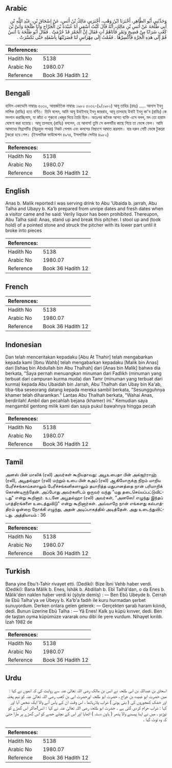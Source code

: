 ## Arabic


<div dir="rtl" lang="ar" style={{fontSize:'larger',backgroundColor:'#f8f9fa',padding:20}}>
وَحَدَّثَنِي أَبُو الطَّاهِرِ، أَخْبَرَنَا ابْنُ وَهْبٍ، أَخْبَرَنِي مَالِكُ بْنُ أَنَسٍ، عَنْ إِسْحَاقَ بْنِ، عَبْدِ اللَّهِ بْنِ أَبِي طَلْحَةَ عَنْ أَنَسِ بْنِ مَالِكٍ، أَنَّهُ قَالَ كُنْتُ أَسْقِي أَبَا عُبَيْدَةَ بْنَ الْجَرَّاحِ وَأَبَا طَلْحَةَ وَأُبَىَّ بْنَ كَعْبٍ شَرَابًا مِنْ فَضِيخٍ وَتَمْرٍ فَأَتَاهُمْ آتٍ فَقَالَ إِنَّ الْخَمْرَ قَدْ حُرِّمَتْ ‏.‏ فَقَالَ أَبُو طَلْحَةَ يَا أَنَسُ قُمْ إِلَى هَذِهِ الْجَرَّةِ فَاكْسِرْهَا ‏.‏ فَقُمْتُ إِلَى مِهْرَاسٍ لَنَا فَضَرَبْتُهَا بِأَسْفَلِهِ حَتَّى تَكَسَّرَتْ ‏.‏
</div>
<div style={{backgroundColor:'#f8f9fa',padding:20, marginBottom: 10}}><table> <thead> <tr> <th>References:</th> <th></th> </tr> </thead> <tbody><tr><td>Hadith No</td><td>5138</td></tr><tr><td>Arabic No</td><td>1980.07</td></tr><tr><td>Reference</td><td>Book 36 Hadith 12</td></tr></tbody></table></div>

## Bengali


<div dir="ltr" lang="bn" style={{fontSize:'larger',backgroundColor:'#f8f9fa',padding:20}}>
হাদিস একাডেমি নাম্বারঃ ৫০৩২, আন্তর্জাতিক নাম্বারঃ ১৯৮০ ৫০৩২-(৯/১৯৮০) আবূ তাহির (রহঃ) ..... আনাস ইবনু মালিক (রাযিঃ) হতে বর্ণিত। তিনি বলেন, আমি আবূ উবাইদাহ্ ইবনু জাররাহ, আবূ তালহাহ উবাই ইবনু কা'ব (রাযিঃ) কে মদপান করাচ্ছিলাম, যা কাঁচা ও শুকনো খেজুর দিয়ে তৈরি ছিল। অতঃপর জনৈক আগত ব্যক্তি এসে বলল, মদ তো হারাম ঘোষণা করা হয়েছে। আবূ তালহাহ্ (রাযিঃ) বললেন, হে আনাস! তুমি সে কলসটির কাছে গিয়ে তা ভেঙ্গে ফেল। আমি আমাদের মিহ্রাসটির (ছিদ্রযুক্ত পাথর) নিকট গেলাম এবং কলসের নিম্নাংশে আঘাত করলাম। যার দরুন সেটি ভেঙ্গে টুকরো টুকরো হয়ে গেল। (ইসলামিক ফাউন্ডেশন ৪৯৭৪, ইসলামিক সেন্টার ৪৯৮২)
</div>
<div style={{backgroundColor:'#f8f9fa',padding:20, marginBottom: 10}}><table> <thead> <tr> <th>References:</th> <th></th> </tr> </thead> <tbody><tr><td>Hadith No</td><td>5138</td></tr><tr><td>Arabic No</td><td>1980.07</td></tr><tr><td>Reference</td><td>Book 36 Hadith 12</td></tr></tbody></table></div>

## English


<div dir="ltr" lang="en" style={{fontSize:'larger',backgroundColor:'#f8f9fa',padding:20}}>
Anas b. Malik reported:I was serving drink to Abu 'Ubaida b. jarrah, Abu Talha and Ubayy b. Ka'b prepared from unripe dates and fresh dates when a visitor came and he said: Verily liquor has been prohibited. Thereupon, Abu Talha said: Anas, stand up and break this pitcher. I stool up and (took hold) of a pointed stone and struck the pitcher with its lower part until it broke into pieces
</div>
<div style={{backgroundColor:'#f8f9fa',padding:20, marginBottom: 10}}><table> <thead> <tr> <th>References:</th> <th></th> </tr> </thead> <tbody><tr><td>Hadith No</td><td>5138</td></tr><tr><td>Arabic No</td><td>1980.07</td></tr><tr><td>Reference</td><td>Book 36 Hadith 12</td></tr></tbody></table></div>

## French


<div dir="ltr" lang="fr" style={{fontSize:'larger',backgroundColor:'#f8f9fa',padding:20}}>

</div>
<div style={{backgroundColor:'#f8f9fa',padding:20, marginBottom: 10}}><table> <thead> <tr> <th>References:</th> <th></th> </tr> </thead> <tbody><tr><td>Hadith No</td><td>5138</td></tr><tr><td>Arabic No</td><td>1980.07</td></tr><tr><td>Reference</td><td>Book 36 Hadith 12</td></tr></tbody></table></div>

## Indonesian


<div dir="ltr" lang="id" style={{fontSize:'larger',backgroundColor:'#f8f9fa',padding:20}}>
Dan telah menceritakan kepadaku [Abu At Thahir] telah mengabarkan kepada kami [Ibnu Wahb] telah mengabarkan kepadaku [Malik bin Anas] dari [Ishaq bin Abdullah bin Abu Thalhah] dari [Anas bin Malik] bahwa dia berkata, "Saya pernah menuangkan minuman dari Fadlikh (minuman yang terbuat dari campuran kurma muda) dan Tamr (minuman yang terbuat dari kurma) kepada Abu Ubaidah bin Jarrah, Abu Thalhah dan Ubay bin Ka'ab, tiba-tiba seseorang datang kepada mereka sambil berkata, "Sesungguhnya khamer telah diharamkan." Lantas Abu Thalhah berkata, "Wahai Anas, berdirilah! Ambil dan pecahlah bejana (khamer) ini." Kemudian saya mengambil gentong milik kami dan saya pukul bawahnya hingga pecah
</div>
<div style={{backgroundColor:'#f8f9fa',padding:20, marginBottom: 10}}><table> <thead> <tr> <th>References:</th> <th></th> </tr> </thead> <tbody><tr><td>Hadith No</td><td>5138</td></tr><tr><td>Arabic No</td><td>1980.07</td></tr><tr><td>Reference</td><td>Book 36 Hadith 12</td></tr></tbody></table></div>

## Tamil


<div dir="ltr" lang="ta" style={{fontSize:'larger',backgroundColor:'#f8f9fa',padding:20}}>
அனஸ் பின் மாலிக் (ரலி) அவர்கள் கூறியதாவது: அபூஉபைதா பின் அல்ஜர்ராஹ் (ரலி), அபூதல்ஹா (ரலி) மற்றும் உபை பின் கஅப் (ரலி) ஆகியோருக்கு நிறம் மாறிய பேரீச்சங்காய்களாலும் பேரீச்சங்கனிகளாலும் தயாரித்த மதுபானத்தை நான் பரிமாறிக் கொண்டிருந்தேன். அப்போது அவர்களிடம் ஒருவர் வந்து "மது தடைசெய்யப்பட்டுவிட்டது" என்று கூறினார். உடனே அபூதல்ஹா (ரலி) அவர்கள், "அனஸே! எழுந்து இந்தப் பாத்திரங்களை உடைத்துவிடு" என்று கூறினார்கள். அவ்வாறே நான் எங்களது கல்பாத்திரம் ஒன்றை நோக்கி எழுந்து, அதன் அடிப்பாகத்தில் அடித்தேன். அது உடைந்துவிட்டது. அத்தியாயம் : 36
</div>
<div style={{backgroundColor:'#f8f9fa',padding:20, marginBottom: 10}}><table> <thead> <tr> <th>References:</th> <th></th> </tr> </thead> <tbody><tr><td>Hadith No</td><td>5138</td></tr><tr><td>Arabic No</td><td>1980.07</td></tr><tr><td>Reference</td><td>Book 36 Hadith 12</td></tr></tbody></table></div>

## Turkish


<div dir="ltr" lang="tr" style={{fontSize:'larger',backgroundColor:'#f8f9fa',padding:20}}>
Bana yine Ebu't-Tahir rivayet etti. (Dediki): Bize İbni Vehb haber verdi. (Dediki): Bana Mâlik b. Enes, İshâk b. Abdillah b. Ebî Talhâ'dan, o da Enes b. Mâlik'den naklen haber verdi ki (şöyle demiş) : — Ben Ebû Ubeyde b. Cerrah ile Ebû Talha'ya ve Übeyy b. Ka'b'a fadıh ile kuru hurmadan şerbet sunuyordum. Derken onlara gelen gelerek: — Gerçekten şarab haram kılındı, dedi. Bunun üzerine Ebû Talha : — Yâ Enes! Kalk şu küpü kırıver, dedi. Ben de taştan oyma küpümüze vararak onu dibi ile yere vurdum. Nihayet kırıldı. İzah 1982 de
</div>
<div style={{backgroundColor:'#f8f9fa',padding:20, marginBottom: 10}}><table> <thead> <tr> <th>References:</th> <th></th> </tr> </thead> <tbody><tr><td>Hadith No</td><td>5138</td></tr><tr><td>Arabic No</td><td>1980.07</td></tr><tr><td>Reference</td><td>Book 36 Hadith 12</td></tr></tbody></table></div>

## Urdu


<div dir="rtl" lang="ur" style={{fontSize:'larger',backgroundColor:'#f8f9fa',padding:20}}>
اسحاق بن عبداللہ بن ابی طلحہ نے انس بن مالک رضی اللہ تعالیٰ عنہ سے روایت کی کہ انھوں نے کہا : میں حضرت ابو عبیدہ بن جراح ، حضرت ابو طلحہ اورحضرت ابی بن کعب رضی اللہ تعالیٰ عنہ کو نیم پختہ اور خشک کھجوروں کی ( بنی ہوئی ) شراب پلارہاتھا ، اس وقت ان کے پاس آنے والا ایک شخص آیا اور کہا : شراب حرام کردی گئی ہے ۔ حضرت ابو طلحۃ رضی اللہ تعالیٰ عنہ نے کہا : انس!جاکر اس گھڑے کو توڑدو ، میں نے اپنا پیسنے والا پتھر ( ہاون دستہ ) اٹھایا اور اس کے نچلے حصے کو اس گھڑے پر مارا حتیٰ کہ وہ ٹوٹ گیا ۔
</div>
<div style={{backgroundColor:'#f8f9fa',padding:20, marginBottom: 10}}><table> <thead> <tr> <th>References:</th> <th></th> </tr> </thead> <tbody><tr><td>Hadith No</td><td>5138</td></tr><tr><td>Arabic No</td><td>1980.07</td></tr><tr><td>Reference</td><td>Book 36 Hadith 12</td></tr></tbody></table></div>